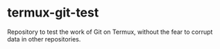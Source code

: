 # termux-git-test
Repository to test the work of Git on Termux, without the fear to corrupt data in other repositories.
